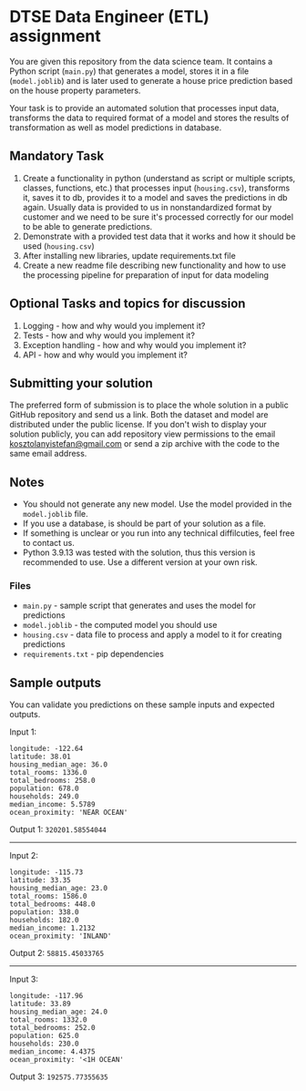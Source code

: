 # DTSE Data Engineer (ETL) assignment

You are given this repository from the data science team. It contains a Python script (`main.py`) that generates a model, stores it in a file (`model.joblib`) and is later used to generate a house price prediction based on the house property parameters.

Your task is to provide an automated solution that processes input data, transforms the data to required format of a model and stores the results of transformation as well as model predictions in database.

## Mandatory Task
1. Create a functionality in python (understand as script or multiple scripts, classes, functions, etc.) that processes input (`housing.csv`), transforms it, saves it to db, provides it to a model and saves the predictions in db again. Usually data is provided to us in nonstandardized format by customer and we need to be sure it's processed correctly for our model to be able to generate predictions.
2. Demonstrate with a provided test data that it works and how it should be used (`housing.csv`)
3. After installing new libraries, update requirements.txt file
4. Create a new readme file describing new functionality and how to use the processing pipeline for preparation of input for data modeling

## Optional Tasks and topics for discussion
1. Logging - how and why would you implement it?
2. Tests - how and why would you implement it?
3. Exception handling - how and why would you implement it?
4. API - how and why would you implement it?

## Submitting your solution
The preferred form of submission is to place the whole solution in a public GitHub repository and send us a link. Both the dataset and model are distributed under the public license. If you don't wish to display your solution publicly, you can add repository view permissions to the email kosztolanyistefan@gmail.com or send a zip archive with the code to the same email address.

## Notes
* You should not generate any new model. Use the model provided in the `model.joblib` file.
* If you use a database, is should be part of your solution as a file.
* If something is unclear or you run into any technical diffilcuties, feel free to contact us.
* Python 3.9.13 was tested with the solution, thus this version is recommended to use. Use a different version at your own risk.

### Files
* `main.py` - sample script that generates and uses the model for predictions
* `model.joblib` - the computed model you should use 
* `housing.csv` - data file to process and apply a model to it for creating predictions
* `requirements.txt` - pip dependencies

## Sample outputs
You can validate you predictions on these sample inputs and expected outputs.

Input 1:
```
longitude: -122.64
latitude: 38.01
housing_median_age: 36.0
total_rooms: 1336.0
total_bedrooms: 258.0
population: 678.0
households: 249.0
median_income: 5.5789
ocean_proximity: 'NEAR OCEAN'
```

Output 1: `320201.58554044`

-----------------------------------

Input 2:
```
longitude: -115.73
latitude: 33.35
housing_median_age: 23.0
total_rooms: 1586.0
total_bedrooms: 448.0
population: 338.0
households: 182.0
median_income: 1.2132
ocean_proximity: 'INLAND'
```
Output 2: `58815.45033765`

-----------------------------------

Input 3:
```
longitude: -117.96
latitude: 33.89
housing_median_age: 24.0
total_rooms: 1332.0
total_bedrooms: 252.0
population: 625.0
households: 230.0
median_income: 4.4375
ocean_proximity: '<1H OCEAN'
```
Output 3: `192575.77355635`
